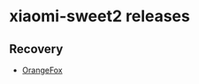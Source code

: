 # xiaomi-sweet2 releases

## Recovery

- [OrangeFox](https://github.com/xiaomi-sweet2/releases/tree/recovery/orangefox)
